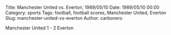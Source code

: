 Title: Manchester United vs. Everton, 1989/05/10
Date: 1989/05/10 00:00
Category: sports
Tags: football, football scores, Manchester United, Everton
Slug: manchester-united-vs-everton
Author: carbonero


Manchester United 1 - 2 Everton
